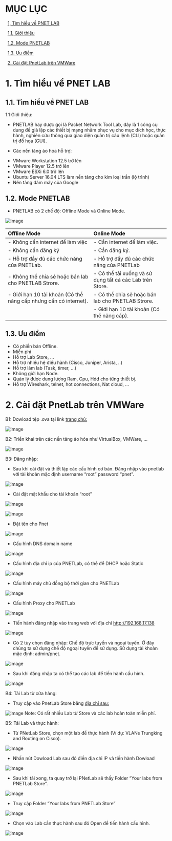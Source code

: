 # MỤC LỤC
&ensp;[1, Tìm hiểu về PNET LAB](#1)

&ensp;[1.1,	Giới thiệu](#1.1)

&ensp;[1.2.	Mode PNETLAB](#1.2)

&ensp;[1.3.	Ưu điểm](#1.3) 

&ensp;[2. Cài đặt PnetLab trên VMWare](#2)


# <a name ="1">1.  Tìm hiểu về PNET LAB</a>
## <a name ="1.1">1.1.  Tìm hiểu về PNET LAB</a>
1.1	Giới thiệu:
-	PNETLAB hay được gọi là Packet Network Tool Lab, đây là 1 công cụ dung để giả lập các thiết bị mạng nhằm phục vụ cho mục đích học, thực hành, nghiên cứu thông qua giao diện quản trị câu lệnh (CLI) hoặc quản trị đồ họa (GUI).
+	Các nền tảng ảo hóa hỗ trợ:
-	VMware Workstation 12.5 trở lên
-	VMware Player 12.5 trở lên
-	VMware ESXi 6.0 trở lên
-	Ubuntu Server 16.04 LTS làm nền tảng cho kim loại trần (lộ trình)
-	Nền tảng đám mây của Google

## <a name ="1.2">1.2.  Mode PNETLAB</a>
-	PNETLAB có 2 chế độ: Offline Mode và Online Mode.
	
![image](https://user-images.githubusercontent.com/59860781/137438515-08817412-bbb5-473a-8dc8-d611a1637f64.png)

| Offline Mode  | Online Mode |  
| :----- | :---------- | 
| - Không cần internet để làm việc   | - Cần internet để làm việc.       |
| - Không cần đăng ký    | - 	Cần đăng ký.        | 
| -	Hỗ trợ đầy đủ các chức năng của PNETLab.   |-	Hỗ trợ đầy đủ các chức năng của PNETLab        |
| - Không thể chia sẻ hoặc bán lab cho PNETLAB Strore.    |- Có thể tải xuống và sử dụng tất cả các Lab trên Store.           | 
| - Giới hạn 10 tài khoản (Có thể nâng cấp nhưng cần có internet).   | - 	Có thể chia sẻ hoặc bán lab cho PNETLAB Strore.          |
|   | - Giới hạn 10 tài khoản (Có thể nâng cấp). | 

## <a name ="1.3">1.3.  Ưu điểm</a>
  + Có phiển bản Offline.
  + Miễn phí
  + Hỗ trợ Lab Store, …
  + Hỗ trợ nhiều hệ điều hành (Cisco, Juniper, Arista, ..)
  + Hỗ trợ làm lab (Task, timer, …)
  + Không giới hạn Node.
  + Quản lý được dung lượng Ram, Cpu, Hdd cho từng thiết bị.
  + Hỗ trợ Wireshark, telnet, hot connections, Nat cloud, …

# <a name ="2">2.  Cài đặt PnetLab trên VMWare</a>
	
B1: Dowload tệp .ova tại link [trang chủ:](https://pnetlab.com/pages/download)

![image](https://user-images.githubusercontent.com/59860781/137439174-a75d863b-3acf-4fb5-8914-434f0a76193b.png)

B2: Triển khai trên các nền tảng ảo hóa như VirtualBox, VMWare, …

![image](https://user-images.githubusercontent.com/59860781/137439194-71967248-f0cd-4140-b528-f2d0f2983c7d.png)

B3: Đăng nhập:
- Sau khi cài đặt và thiết lập các cấu hình cơ bản. Đăng nhập vào pnetlab với tài khoản mặc định  username “root” password “pnet”.

![image](https://user-images.githubusercontent.com/59860781/137439212-c1df8e8b-a533-4f92-a258-6e9b8dce7485.png)

- Cài đặt mật khẩu cho tài khoản “root”

![image](https://user-images.githubusercontent.com/59860781/137439261-41752932-a201-462c-ab8f-71389fa532df.png)

![image](https://user-images.githubusercontent.com/59860781/137439266-7e6d1410-631b-490b-9ced-9befb8d86780.png)

- Đặt tên cho Pnet

![image](https://user-images.githubusercontent.com/59860781/137439279-abb98f63-994e-41b3-9050-340601c2cc3d.png)

- Cấu hình DNS domain name

![image](https://user-images.githubusercontent.com/59860781/137439305-1f6217ac-3fa4-4ea7-8913-b324798005d2.png)

- Cấu hình địa chỉ ip của PNETLab, có thể để DHCP hoặc Static

![image](https://user-images.githubusercontent.com/59860781/137439326-e4f5e9e7-e63d-4eb0-a2ee-404e26eaa9ca.png)

- Cấu hình máy chủ đồng bộ thời gian cho PNETLab

![image](https://user-images.githubusercontent.com/59860781/137439342-a13e51f5-523c-42e5-b951-92c7c842eb70.png)

- Cấu hình Proxy cho PNETLab

![image](https://user-images.githubusercontent.com/59860781/137439383-b0d23281-b920-47ed-86dc-d03c9b6f29ad.png)

- Tiến hành đăng nhập vào trang web với địa chỉ http://192.168.17.138

![image](https://user-images.githubusercontent.com/59860781/137439390-bb5b54f9-54ca-43ae-a115-78b89e347110.png)

- Có 2 tùy chọn đăng nhập: Chế độ trực tuyến và ngoại tuyến. Ở đây chúng ta sử dụng chế độ ngoại tuyến để sử dụng.  Sử dụng tài khoản mặc định: admin/pnet.

![image](https://user-images.githubusercontent.com/59860781/137439407-d45b33fc-7ab5-4114-96c5-043ac023419d.png)

- Sau khi đăng nhập ta có thể tạo các lab để tiến hành cấu hình.

![image](https://user-images.githubusercontent.com/59860781/137439423-8deb8ad2-1897-4cf7-9578-589380a2a468.png)

B4: Tải Lab từ cửa hàng:

- Truy cập vào PnetLab Store bằng [địa chỉ sau:](https://user.pnetlab.com/store/labs/view)

![image](https://user-images.githubusercontent.com/59860781/137439493-260ffcda-3505-4b50-ad5b-b51561a46718.png)
Note: Có rất nhiều Lab từ Store và các lab hoàn toàn miễn phí.

B5: Tải Lab và thực hành:
- Từ PNetLab Store, chọn một lab để thực hành (Ví dụ: VLANs Trungking and Routing on Cisco).

![image](https://user-images.githubusercontent.com/59860781/137439521-8a08c214-1fe1-42e9-bafa-00091360aa6a.png)

- Nhấn nút Dowload Lab sau đó điền địa chỉ IP và tiến hành Dowload

![image](https://user-images.githubusercontent.com/59860781/137439533-917d7041-1ea3-4f0c-8b6d-f7b2105955ce.png)

- Sau khi tải xong, ta quay trở lại PNetLab sẽ thấy Folder “Your labs from PNETLab Store”.

![image](https://user-images.githubusercontent.com/59860781/137439548-f35f8a2b-c7e6-4152-bcc4-a0f8c38bed44.png)

- Truy cập Folder “Your labs from PNETLab Store”

![image](https://user-images.githubusercontent.com/59860781/137439568-f6d4a76d-cd64-4330-b63e-8f9eecb410a5.png)

- Chọn vào Lab cần thực hành sau đó Open để tiến hành cấu hình.

![image](https://user-images.githubusercontent.com/59860781/137439591-3701a92b-4fa6-49b6-80d0-34867c6d110d.png)








